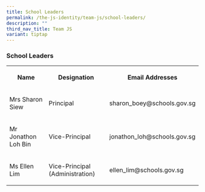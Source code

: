 ```yaml
---
title: School Leaders
permalink: /the-js-identity/team-js/school-leaders/
description: ""
third_nav_title: Team JS
variant: tiptap
---
```

<h3>School Leaders</h3>
<table style="minWidth: 75px">
<colgroup>
<col>
<col>
<col>
</colgroup>
<tbody>
<tr>
<th rowspan="1" colspan="1">
<p>Name</p>
</th>
<th rowspan="1" colspan="1">
<p>Designation</p>
</th>
<th rowspan="1" colspan="1">
<p>Email Addresses</p>
</th>
</tr>
<tr>
<td rowspan="1" colspan="1">
<p>Mrs Sharon Siew</p>
</td>
<td rowspan="1" colspan="1">
<p>Principal</p>
</td>
<td rowspan="1" colspan="1">
<p>sharon_boey@schools.gov.sg</p>
</td>
</tr>
<tr>
<td rowspan="1" colspan="1">
<p>Mr Jonathon Loh Bin</p>
</td>
<td rowspan="1" colspan="1">
<p>Vice-Principal</p>
</td>
<td rowspan="1" colspan="1">
<p>jonathon_loh@schools.gov.sg</p>
</td>
</tr>
<tr>
<td rowspan="1" colspan="1">
<p>Ms Ellen Lim</p>
</td>
<td rowspan="1" colspan="1">
<p>Vice-Principal (Administration)</p>
</td>
<td rowspan="1" colspan="1">
<p>ellen_lim@schools.gov.sg</p>
</td>
</tr>
</tbody>
</table>
<p></p>